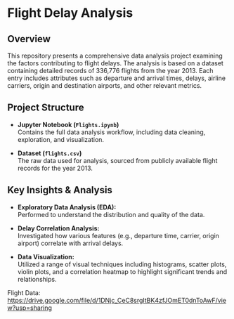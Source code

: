 # Flight Delay Analysis

## Overview

This repository presents a comprehensive data analysis project examining the factors contributing to flight delays. The analysis is based on a dataset containing detailed records of 336,776 flights from the year 2013. Each entry includes attributes such as departure and arrival times, delays, airline carriers, origin and destination airports, and other relevant metrics.

## Project Structure

- **Jupyter Notebook (`Flights.ipynb`)**  
  Contains the full data analysis workflow, including data cleaning, exploration, and visualization.

- **Dataset (`flights.csv`)**  
  The raw data used for analysis, sourced from publicly available flight records for the year 2013.

## Key Insights & Analysis

- **Exploratory Data Analysis (EDA):**  
  Performed to understand the distribution and quality of the data.

- **Delay Correlation Analysis:**  
  Investigated how various features (e.g., departure time, carrier, origin airport) correlate with arrival delays.

- **Data Visualization:**  
  Utilized a range of visual techniques including histograms, scatter plots, violin plots, and a correlation heatmap to highlight significant trends and relationships.

Flight Data: https://drive.google.com/file/d/1DNjc_CeC8srgItBK4zfJOmET0dnToAwF/view?usp=sharing

